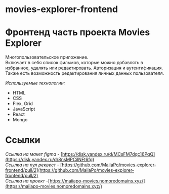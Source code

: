 # movies-explorer-frontend

# Фронтенд часть проекта Movies Explorer
Многопользовательское приложение.  
Включает в себя список фильмов, которые можно добавлять в избранное, удалять или редактировать.
Авторизация и аутентификация. 
Также есть возможность редактирования личных данных пользователя.


*Используемые технологии:*
* HTML
* CSS
* Flex, Grid
* JavaScript
* React
* Mongo

# Ссылки
*Ссылка на макет figma* - [https://disk.yandex.ru/d/MCsFM7dqc16PqQ](https://disk.yandex.ru/d/8nsMPCilNFt6fg)  
*Ссылка на пул реквест* - [https://github.com/MaiiaPo/movies-explorer-frontend/pull/2](https://github.com/MaiiaPo/movies-explorer-frontend/pull/2)    
*Ссылка на проект* -[https://maiiapo-movies.nomoredomains.xyz/](https://maiiapo-movies.nomoredomains.xyz/)  
